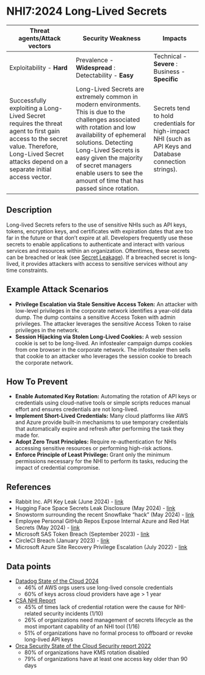 # NHI7:2024 Long-Lived Secrets

| Threat agents/Attack vectors                                                                                                                                                                     | Security Weakness                                                                                                                                                    | Impacts                                                                                                                                                             |
|--------------------------------------------------------------------------------------------------------------------------------------------------------------------------------------------------|----------------------------------------------------------------------------------------------------------------------------------------------------------------------|---------------------------------------------------------------------------------------------------------------------------------------------------------------------|
| Exploitability - **Hard**                                                                                                                                                                        | Prevalence - **Widespread** : Detectability - **Easy**                                                                                                               | Technical - **Severe** : Business - **Specific**                                                                                                                    |
| Successfully exploiting a Long-Lived Secret requires the threat agent to first gain access to the secret value. Therefore, Long-Lived Secret attacks depend on a separate initial access vector. | Long-Lived Secrets are extremely common in modern environments. This is due to the challenges associated with rotation and low availability of ephemeral solutions. Detecting Long-Lived Secrets is easy given the majority of secret managers enable users to see the amount of time that has passed since rotation. | Secrets tend to hold credentials for high-impact NHI (such as API Keys and Database connection strings).|


## Description

Long-lived Secrets refers to the use of sensitive NHIs such as API keys, tokens, encryption keys, and certificates with expiration dates that are too far in the future or that don’t expire at all. Developers frequently use these secrets to enable applications to authenticate and interact with various services and resources within an organization. Oftentimes, these secrets can be breached or leak (see [Secret Leakage](https://owasp.org/www-project-non-human-identities-top-10/2025/2-secret-leakage/)). If a breached secret is long-lived, it provides attackers with access to sensitive services without any time constraints.

## Example Attack Scenarios

* **Privilege Escalation via Stale Sensitive Access Token:** An attacker with low-level privileges in the corporate network identifies a year-old data dump. The dump contains a sensitive Access Token with admin privileges. The attacker leverages the sensitive Access Token to raise privileges in the network.
* **Session Hijacking via Stolen Long-Lived Cookies:** A web session cookie is set to be long-lived. An infostealer campaign dumps cookies from one browser in the corporate network. The infostealer then sells that cookie to an attacker who leverages the session cookie to breach the corporate network.

## How To Prevent

* **Enable Automated Key Rotation:** Automating the rotation of API keys or credentials using cloud-native tools or simple scripts reduces manual effort and ensures credentials are not long-lived.
* **Implement Short-Lived Credentials:** Many cloud platforms like AWS and Azure provide built-in mechanisms to use temporary credentials that automatically expire and refresh after performing the task they made for. 
* **Adopt Zero Trust Principles:** Require re-authentication for NHIs accessing sensitive resources or performing high-risk actions.
* **Enforce Principle of Least Privilege:** Grant only the minimum permissions necessary for the NHI to perform its tasks, reducing the impact of credential compromise.

## References
* Rabbit Inc. API Key Leak (June 2024) - [link](https://www.doppler.com/blog/updated-data-breaches-caused-by-leaks-in-2024)
* Hugging Face Space Secrets Leak Disclosure (May 2024) - [link](https://huggingface.co/blog/space-secrets-disclosure)
* Snowstorm surrounding the recent Snowflake “hack” (May 2024) - [link](https://medium.com/@ronilichtman/snowstorm-surrounding-the-recent-snowflake-hack-ab7e51e0c5be)
* Employee Personal GitHub Repos Expose Internal Azure and Red Hat Secrets (May 2024) - [link](https://www.aquasec.com/blog/github-repos-expose-azure-and-red-hat-secrets/)
* Microsoft SAS Token Breach (September 2023) - [link](https://www.wiz.io/blog/38-terabytes-of-private-data-accidentally-exposed-by-microsoft-ai-researchers)
* CircleCI Breach (January 2023) - [link](https://circleci.com/blog/jan-4-2023-incident-report/)
* Microsoft Azure Site Recovery Privilege Escalation (July 2022) - [link](https://www.tenable.com/security/research/tra-2022-26)


## Data points
* [Datadog State of the Cloud 2024](https://www.datadoghq.com/state-of-cloud-security/)
  * 46% of AWS orgs users use long-lived console credentials
  * 60% of keys across cloud providers have age > 1 year
* [CSA NHI Report](https://s3.amazonaws.com/content-production.cloudsecurityalliance/22j8ue25fxvafdnirpgoqtdv7l1u?response-content-disposition=inline%3B%20filename%3D%22The%20State%20of%20Non-Human%20Identity%20Security%2020240917.pdf%22%3B%20filename%2A%3DUTF-8%27%27The%2520State%2520of%2520Non-Human%2520Identity%2520Security%252020240917.pdf&response-content-type=application%2Fpdf&X-Amz-Algorithm=AWS4-HMAC-SHA256&X-Amz-Credential=AKIAS6XDIRHKHO4F5SU4%2F20241211%2Fus-east-1%2Fs3%2Faws4_request&X-Amz-Date=20241211T163927Z&X-Amz-Expires=300&X-Amz-SignedHeaders=host&X-Amz-Signature=394370ac74a7a3f24385341bdee52ca01958c4859595f1f9969ffefdaa6d6f2f) 
  * 45% of times lack of credential rotation were the cause for NHI-related security incidents (1/10)
  * 26% of organizations need management of secrets lifecycle as the most important capability of an NHI tool (1/16)
  * 51% of organizations have no formal process to offboard or revoke long-lived API keys
* [Orca Security State of the Cloud Security report 2022](https://orca.security/wp-content/uploads/2022/09/2022-State-of-Public-Cloud-Security-Report.pdf)
  * 80% of organizations have KMS rotation disabled
  * 79% of organizations have at least one access key older than 90 days
